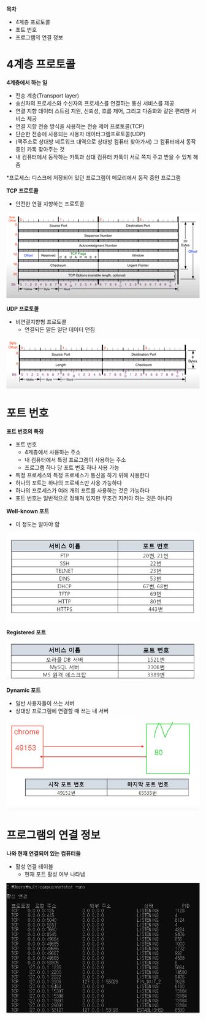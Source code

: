 **목차**

- 4계층 프로토콜
- 포트 번호
- 프로그램의 연결 정보



# 4계층 프로토콜

**4계층에서 하는 일**

- 전송 계층(Transport layer)
- 송신자의 프로세스와 수신자의 프로세스를 연결하는 통신 서비스를 제공
- 연결 지향 데이터 스트림 지원, 신뢰성, 흐름 제어, 그리고 다중화와 같은 편리한 서비스 제공
- 연결 지향 전송 방식을 사용하는 전송 제어 프로토콜(TCP)
- 단순한 전송에 사용되는 사용자 데이터그램프로토콜(UDP)
- (맥주소로 상대방 네트워크 대역으로 상대방 컴퓨터 찾아가서) 그 컴퓨터에서 동작 중인 카톡 찾아주는 것
- 내 컴퓨터에서 동작하는 카톡과 상대 컴퓨터 카톡이 서로 쪽지 주고 받을 수 있게 해줌

*프로세스: 디스크에 저장되어 있던 프로그램이 메모리에서 동작 중인 프로그램



**TCP 프로토콜**

- 안전한 연결 지향하는 프로토콜

![image-20220920201925474](assets/image-20220920201925474.png)



**UDP 프로토콜**

- 비연결지향형 프로토콜
  - 연결되든 말든 일단 데이터 던짐

![image-20220920201951753](assets/image-20220920201951753.png)



# 포트 번호

**포트 번호의 특징**

- 포트 번호
  - 4계층에서 사용하는 주소
  - 내 컴퓨터에서 특정 프로그램이 사용하는 주소
  - 프로그램 하나 당 포트 번호 하나 사용 가능
- 특정 프로세스와 특정 프로세스가 통신을 하기 위해 사용한다
- 하나의 포트는 하나의 프로세스만 사용 가능하다
- 하나의 프로세스가 여러 개의 포트를 사용하는 것은 가능하다
- 포트 번호는 일반적으로 정해져 있지만 무조건 지켜야 하는 것은 아니다



**Well-known 포트**

- 이 정도는 알아야 함

![image-20220920202415657](assets/image-20220920202415657.png)

**Registered 포트**

![image-20220920202617938](assets/image-20220920202617938.png)



**Dynamic 포트**

- 일반 사용자들이 쓰는 서버
- 상대방 프로그램에 연결할 때 쓰는 내 서버

![image-20220920202938660](assets/image-20220920202938660.png)



# 프로그램의 연결 정보

**나와 현재 연결되어 있는 컴퓨터들**

- 활성 연결 테이블
  - 현재 포트 활성 여부 나타냄

![image-20220920203101819](assets/image-20220920203101819.png)